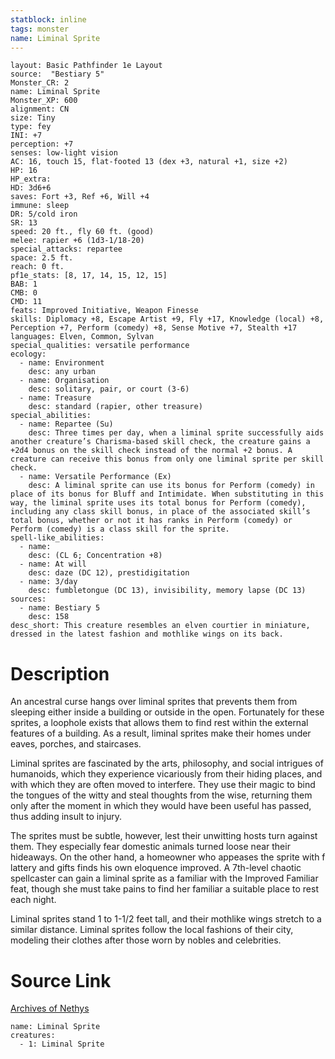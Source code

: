 ```yaml
---
statblock: inline
tags: monster
name: Liminal Sprite
---
```

```statblock
layout: Basic Pathfinder 1e Layout
source:  "Bestiary 5"
Monster_CR: 2
name: Liminal Sprite
Monster_XP: 600
alignment: CN
size: Tiny
type: fey
INI: +7
perception: +7
senses: low-light vision
AC: 16, touch 15, flat-footed 13 (dex +3, natural +1, size +2)
HP: 16
HP_extra: 
HD: 3d6+6
saves: Fort +3, Ref +6, Will +4
immune: sleep
DR: 5/cold iron
SR: 13
speed: 20 ft., fly 60 ft. (good)
melee: rapier +6 (1d3-1/18-20)
special_attacks: repartee
space: 2.5 ft.
reach: 0 ft.
pf1e_stats: [8, 17, 14, 15, 12, 15]
BAB: 1
CMB: 0
CMD: 11
feats: Improved Initiative, Weapon Finesse
skills: Diplomacy +8, Escape Artist +9, Fly +17, Knowledge (local) +8, Perception +7, Perform (comedy) +8, Sense Motive +7, Stealth +17
languages: Elven, Common, Sylvan
special_qualities: versatile performance
ecology:
  - name: Environment
    desc: any urban
  - name: Organisation
    desc: solitary, pair, or court (3-6)
  - name: Treasure
    desc: standard (rapier, other treasure)
special_abilities:
  - name: Repartee (Su)
    desc: Three times per day, when a liminal sprite successfully aids another creature’s Charisma-based skill check, the creature gains a +2d4 bonus on the skill check instead of the normal +2 bonus. A creature can receive this bonus from only one liminal sprite per skill check.
  - name: Versatile Performance (Ex)
    desc: A liminal sprite can use its bonus for Perform (comedy) in place of its bonus for Bluff and Intimidate. When substituting in this way, the liminal sprite uses its total bonus for Perform (comedy), including any class skill bonus, in place of the associated skill’s total bonus, whether or not it has ranks in Perform (comedy) or Perform (comedy) is a class skill for the sprite.
spell-like_abilities:
  - name:
    desc: (CL 6; Concentration +8)
  - name: At will
    desc: daze (DC 12), prestidigitation
  - name: 3/day
    desc: fumbletongue (DC 13), invisibility, memory lapse (DC 13)
sources:
  - name: Bestiary 5
    desc: 158
desc_short: This creature resembles an elven courtier in miniature, dressed in the latest fashion and mothlike wings on its back.
```
# Description
An ancestral curse hangs over liminal sprites that prevents them from sleeping either inside a building or outside in the open. Fortunately for these sprites, a loophole exists that allows them to find rest within the external features of a building. As a result, liminal sprites make their homes under eaves, porches, and staircases.

 Liminal sprites are fascinated by the arts, philosophy, and social intrigues of humanoids, which they experience vicariously from their hiding places, and with which they are often moved to interfere. They use their magic to bind the tongues of the witty and steal thoughts from the wise, returning them only after the moment in which they would have been useful has passed, thus adding insult to injury.

 The sprites must be subtle, however, lest their unwitting hosts turn against them. They especially fear domestic animals turned loose near their hideaways. On the other hand, a homeowner who appeases the sprite with f lattery and gifts finds his own eloquence improved. A 7th-level chaotic spellcaster can gain a liminal sprite as a familiar with the Improved Familiar feat, though she must take pains to find her familiar a suitable place to rest each night.

 Liminal sprites stand 1 to 1-1/2 feet tall, and their mothlike wings stretch to a similar distance. Liminal sprites follow the local fashions of their city, modeling their clothes after those worn by nobles and celebrities.
# Source Link
[Archives of Nethys](https://aonprd.com/MonsterDisplay.aspx?ItemName=Liminal%20Sprite)
```encounter-table
name: Liminal Sprite
creatures:
  - 1: Liminal Sprite
```
